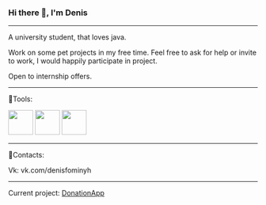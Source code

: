 ### Hi there 👋, I'm Denis
---

A university student, that loves java.

Work on some pet projects in my free time. Feel free to ask for help or invite to work, I would happily participate in project.

Open to internship offers.

---
🧰Tools:

<img src="https://cdn.jsdelivr.net/gh/devicons/devicon/icons/java/java-plain.svg" width=50 height=50/> <img src="https://cdn.jsdelivr.net/gh/devicons/devicon/icons/postgresql/postgresql-plain.svg" width=50 height=50/> <img src="https://cdn.jsdelivr.net/gh/devicons/devicon/icons/spring/spring-plain.svg" width=50 height=50/>

---
📝Contacts:

Vk: vk.com/denisfominyh

---
Current project:
[DonationApp](https://github.com/Dompurrr/DonationApp)


<!--
**Dompurrr/Dompurrr** is a ✨ _special_ ✨ repository because its `README.md` (this file) appears on your GitHub profile.

Here are some ideas to get you started:

- 🔭 I’m currently working on ...
- 🌱 I’m currently learning ...
- 👯 I’m looking to collaborate on ...
- 🤔 I’m looking for help with ...
- 💬 Ask me about ...
- 📫 How to reach me: ...
- 😄 Pronouns: ...
- ⚡ Fun fact: ...
-->
